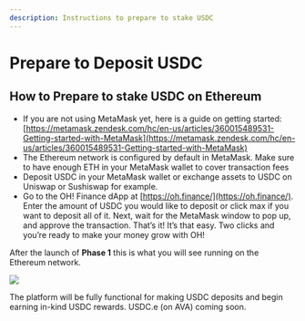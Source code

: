 ```yaml
---
description: Instructions to prepare to stake USDC
---
```


# Prepare to Deposit USDC

## **How to Prepare to stake USDC on Ethereum** <a href="#9c24" id="9c24"></a>

* If you are not using MetaMask yet, here is a guide on getting started: [https://metamask.zendesk.com/hc/en-us/articles/360015489531-Getting-started-with-MetaMask](https://metamask.zendesk.com/hc/en-us/articles/360015489531-Getting-started-with-MetaMask)
* The Ethereum network is configured by default in MetaMask. Make sure to have enough ETH in your MetaMask wallet to cover transaction fees
* Deposit USDC in your MetaMask wallet or exchange assets to USDC on Uniswap or Sushiswap for example.
* Go to the OH! Finance dApp at [https://oh.finance/](https://oh.finance/). Enter the amount of USDC you would like to deposit or click max if you want to deposit all of it. Next, wait for the MetaMask window to pop up, and approve the transaction. That’s it! It’s that easy. Two clicks and you’re ready to make your money grow with OH!

After the launch of **Phase 1** this is what you will see running on the Ethereum network.

![](https://miro.medium.com/max/1400/1\*Mry2NfZLLPcqiOHEpO0SuQ.png)

The platform will be fully functional for making USDC deposits and begin earning in-kind USDC rewards. USDC.e (on AVA) coming soon.
